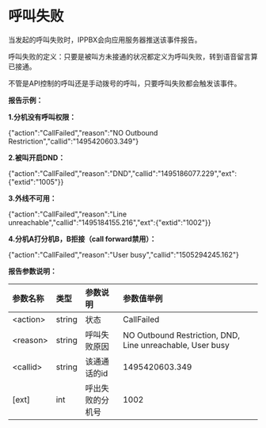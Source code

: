 # 呼叫失败

当发起的呼叫失败时，IPPBX会向应用服务器推送该事件报告。

呼叫失败的定义：只要是被叫方未接通的状况都定义为呼叫失败，转到语音留言算已接通。

不管是API控制的呼叫还是手动拨号的呼叫，只要呼叫失败都会触发该事件。

**报告示例：**

**1.分机没有呼叫权限：**

{"action":"CallFailed","reason":"NO Outbound Restriction","callid":"1495420603.349"}

**2.被叫开启DND：**

{"action":"CallFailed","reason":"DND","callid":"1495186077.229","ext":{"extid":"1005"}}

**3.外线不可用：**

{"action":"CallFailed","reason":"Line unreachable","callid":"1495184155.216","ext":{"extid":"1002"}}

**4.分机A打分机B，B拒接（call forward禁用）：**

{"action":"CallFailed","reason":"User busy","callid":"1505294245.162"}

**报告参数说明：**

| 参数名称 | 类型 | 参数说明 | 参数值举例 |
| :--- | :--- | :--- | :--- |
| &lt;action&gt; | string | 状态 | CallFailed |
| &lt;reason&gt; | string | 呼叫失败原因 | NO Outbound Restriction, DND, Line unreachable, User busy |
| &lt;callid&gt; | string | 该通通话的id | 1495420603.349 |
| \[ext\] | int | 呼出失败的分机号 | 1002 |

#### 



